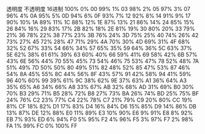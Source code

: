 
透明度	不透明度	16进制
100%	0%	00
99%	1%	03
98%	2%	05
97%	3%	07
96%	4%	0A
95%	5%	0D
94%	6%	0F
93%	7%	12
92%	8%	14
91%	9%	17
90%	10%	1A
89%	11%	1C
88%	12%	1E
87%	13%	21
86%	14%	24
85%	15%	26
84%	16%	29
83%	17%	2B
82%	18%	2E
81%	19%	30
80%	20%	33
79%	21%	36
78%	22%	38
77%	23%	3B
76%	24%	3D
75%	25%	40
74%	26%	42
73%	27%	45
72%	28%	47
71%	29%	4A
70%	30%	4D
69%	31%	4F
68%	32%	52
67%	33%	54
66%	34%	57
65%	35%	59
64%	36%	5C
63%	37%	5E
62%	38%	61
61%	39%	63
60%	40%	66
59%	41%	69
58%	42%	6B
57%	43%	6E
56%	44%	70
55%	45%	73
54%	46%	75
53%	47%	78
52%	48%	7A
51%	49%	7D
50%	50%	80
49%	51%	82
48%	52%	85
47%	53%	87
46%	54%	8A
45%	55%	8C
44%	56%	8F
43%	57%	91
42%	58%	94
41%	59%	96
40%	60%	99
39%	61%	9C
38%	62%	9E
37%	63%	A1
36%	64%	A3
35%	65%	A6
34%	66%	A8
33%	67%	AB
32%	68%	AD
31%	69%	B0
30%	70%	B3
29%	71%	B5
28%	72%	B8
27%	73%	BA
26%	74%	BD
25%	75%	BF
24%	76%	C2
23%	77%	C4
22%	78%	C7
21%	79%	C9
20%	80%	CC
19%	81%	CF
18%	82%	D1
17%	83%	D4
16%	84%	D6
15%	85%	D9
14%	86%	DB
13%	87%	DE
12%	88%	E0
11%	89%	E3
10%	90%	E6
9%	91%	E8
8%	92%	EB
7%	93%	ED
6%	94%	F0
5%	95%	F2
4%	96%	F5
3%	97%	F7
2%	98%	FA
1%	99%	FC
0%	100%	FF

